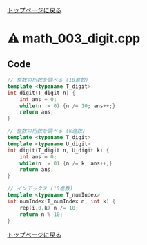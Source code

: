 <!-- Mathjax Support -->
<script type="text/javascript" async
  src="https://cdn.mathjax.org/mathjax/latest/MathJax.js?config=TeX-MML-AM_CHTML">
</script>
<script type="text/javascript" src="https://cdnjs.cloudflare.com/ajax/libs/jquery/3.4.1/jquery.min.js"></script>
<link rel="stylesheet" href="../css/copy-button.css" />
<script type="text/javascript" src="../js/balloons.js"></script>
<script type="text/javascript" src="../js/copy-button.js"></script>



[トップページに戻る](../index.html)

# :warning: math\_003\_digit.cpp

## Code

```cpp
// 整数の桁数を調べる (10進数)
template <typename T_digit>
int digit(T_digit n) {
    int ans = 0;
    while(n != 0) {n /= 10; ans++;}
    return ans;
}

// 整数の桁数を調べる (k進数)
template <typename T_digit>
template <typename U_digit>
int digit(T_digit n, U_digit k) {
    int ans = 0;
    while(n != 0) {n /= k; ans++;}
    return ans;
}

// インデックス (10進数)
template <typename T_numIndex>
int numIndex(T_numIndex n, int k) {
    rep(i,0,k) n /= 10;
    return n % 10;
}
```

[トップページに戻る](../index.html)
